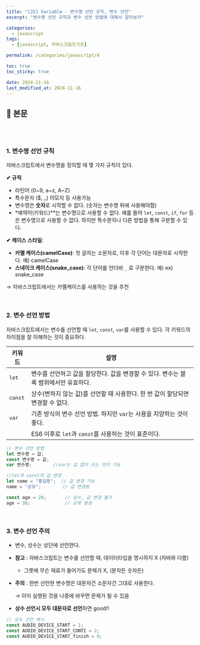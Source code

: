 ```yaml
---
title: "[JS] Variable - 변수명 선언 규칙, 변수 선언"
excerpt: "변수명 선언 규칙과 변수 선언 방법에 대해서 알아보자"

categories:
  - javascript
tags:
  - [javascript, 자바스크립트기초]

permalink: /categories/javascript/4

toc: true
toc_sticky: true

date: 2024-11-16
last_modified_at: 2024-11-16
---
```


## 🦥 본문

<br>
<br>

### 1. **변수명 선언 규칙**

자바스크립트에서 변수명을 정의할 때 몇 가지 규칙이 있다.

**✔ 규칙**

- 라틴어 (0~9, a~z, A~Z)
- 특수문자 ($, _) 이모지 등 사용가능
- 변수명은 **숫자**로 시작할 수 없다.  (숫자는 변수명 뒤에 사용해야함)
- *예약어(키워드)**는 변수명으로 사용할 수 없다. 예를 들어 `let`, `const`, `if`, `for` 등은 변수명으로 사용할 수 없다. 하지만 특수문자나 다른 방법을 통해 구분할 수 있다.

**✔ 케이스 스타일**:

- **카멜 케이스(camelCase)**: 첫 글자는 소문자로, 이후 각 단어는 대문자로 시작한다.
예) camelCase
- **스네이크 케이스(snake_case)**: 각 단어를 언더바 `_` 로 구분한다.
예) ex) snake_case

→ 자바스크립트에서는 카멜케이스를 사용하는 것을 추천

<br>

### 2. **변수 선언 방법**

자바스크립트에서는 변수를 선언할 때 `let`, `const`, `var`를 사용할 수 있다. 각 키워드의 차이점을 잘 이해하는 것이 중요하다.

| 키워드 | 설명                                                                                       |
|--------|--------------------------------------------------------------------------------------------|
| `let`  | 변수를 선언하고 값을 할당한다. 값을 변경할 수 있다. 변수는 블록 범위에서만 유효하다.        |
| `const`| 상수(변하지 않는 값)를 선언할 때 사용한다. 한 번 값이 할당되면 변경할 수 없다.             |
| `var`  | 기존 방식의 변수 선언 방법. 하지만 `var`는 사용을 지양하는 것이 좋다.                      |
|        | ES6 이후로 `let`과 `const`를 사용하는 것이 표준이다.                                       |


```jsx
// 변수 선언 방법
let 변수명 = 값;
const 변수명 = 값;
var 변수명;        //var는 값 없이 쓰는 것이 가능

//let과 const의 값 변경
let name = "홍길동";  // 값 변경 가능
name = "공유";        // 값 변경됨

const age = 20;       // 상수, 값 변경 불가
age = 30;             // 오류 발생
```
<br>


### 3. 변수 선언 주의

- 변수, 상수는 상단에 선언한다.
- **참고** : 자바스크립트는 변수를 선언할 때, 데이터타입을 명시하지 X (자바와 다름)
    - 그릇에 무슨 재료가 들어가도 문제가 X, (문자든 숫자든)
- **주의** : 한번 선언한 변수명은 대문자건 소문자건 그대로 사용한다.
    
    → 이미 실행된 것을 나중에 바꾸면 문제가 될 수 있음
    
- **상수 선언시 모두 대문자로 선언**하면 good!!

```jsx
// 상수 선언 예시
const AUDIO_DEVICE_START = 1;
const AUDIO_DEVICE_START_CONTI = 2;
const AUDIO_DEVICE_START_finish = 0;
```


<br>
<br>



